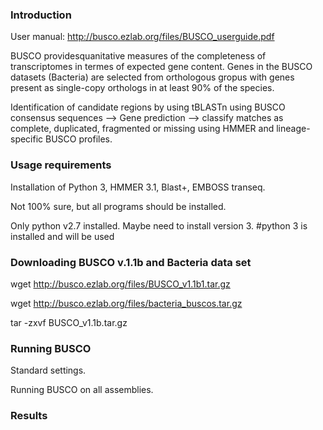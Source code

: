 ### Introduction

User manual: http://busco.ezlab.org/files/BUSCO_userguide.pdf

BUSCO providesquanitative measures of the completeness of transcriptomes in termes of expected gene content.
Genes in the BUSCO datasets (Bacteria) are selected from orthologous gropus with genes present as single-copy orthologs in at least 90% of the species.

Identification of candidate regions by using tBLASTn using BUSCO consensus sequences --> Gene prediction --> classify matches as complete, duplicated, fragmented or missing using HMMER and lineage-specific BUSCO profiles.

### Usage requirements

Installation of Python 3, HMMER 3.1, Blast+, EMBOSS transeq.

Not 100% sure, but all programs should be installed.

Only python v2.7 installed. Maybe need to install version 3.
#python 3 is installed and will be used

### Downloading BUSCO v.1.1b and Bacteria data set

wget http://busco.ezlab.org/files/BUSCO_v1.1b1.tar.gz

wget http://busco.ezlab.org/files/bacteria_buscos.tar.gz

tar -zxvf BUSCO_v1.1b.tar.gz 

### Running BUSCO 

Standard settings.

Running BUSCO on all assemblies.

### Results





 
